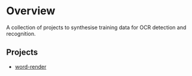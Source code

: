 # Overview
A collection of projects to synthesise training data for OCR detection and recognition.

## Projects
  - [word-render](https://github.com/Sanster/text_renderer)
